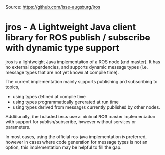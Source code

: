 Source: https://github.com/isse-augsburg/jros

jros - A Lightweight Java client library for ROS publish / subscribe with dynamic type support
==============================================================================================

jros is a lightweight Java implementation of a ROS node (and master). 
It has no external dependencies, and supports dynamic message types 
(i.e. message types that are not yet known at compile time).
 
The current implementation mainly supports publishing and subscribing to topics,
* using types defined at compile time
* using types programmatically generated at run time 
* using types derived from messages currently published by other nodes.

Additionally, the included tests use a minimal ROS master implementation 
with support for publish/subscribe, however without services or parameters.

In most cases, using the official ros-java implementation is preferred, 
however in cases where code generation for message types is not an option, 
this implementation may be helpful to fill the gap.
